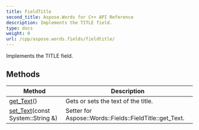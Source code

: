 ```yaml
---
title: FieldTitle
second_title: Aspose.Words for C++ API Reference
description: Implements the TITLE field. 
type: docs
weight: 0
url: /cpp/aspose.words.fields/fieldtitle/
---
```


Implements the TITLE field. 

## Methods

| Method | Description |
| --- | --- |
| [get_Text](./get_text/)() | Gets or sets the text of the title.  |
| [set_Text](./set_text/)(const System::String &) | Setter for Aspose::Words::Fields::FieldTitle::get_Text.  |
